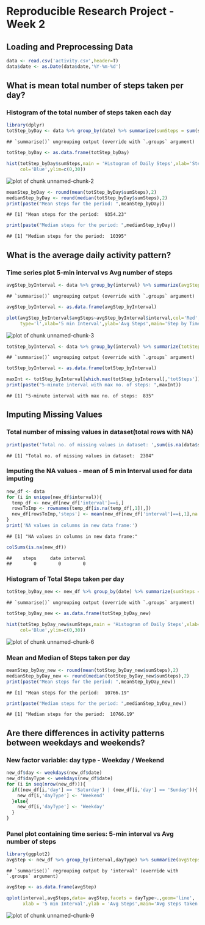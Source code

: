Reproducible Research Project - Week 2 
======================================

## Loading and Preprocessing Data

```r
data <- read.csv('activity.csv',header=T)
data$date <- as.Date(data$date,'%Y-%m-%d')
```

## What is mean total number of steps taken per day?
### Histogram of the total number of steps taken each day

```r
library(dplyr)
totStep_byDay <- data %>% group_by(date) %>% summarize(sumSteps = sum(steps,na.rm = T))
```

```
## `summarise()` ungrouping output (override with `.groups` argument)
```

```r
totStep_byDay <- as.data.frame(totStep_byDay)

hist(totStep_byDay$sumSteps,main = 'Histogram of Daily Steps',xlab='Steps',
     col='Blue',ylim=c(0,30))
```

![plot of chunk unnamed-chunk-2](figure/unnamed-chunk-2-1.png)

```r
meanStep_byDay <- round(mean(totStep_byDay$sumSteps),2)
medianStep_byDay <- round(median(totStep_byDay$sumSteps),2)
print(paste("Mean steps for the period: ",meanStep_byDay))
```

```
## [1] "Mean steps for the period:  9354.23"
```

```r
print(paste("Median steps for the period: ",medianStep_byDay))
```

```
## [1] "Median steps for the period:  10395"
```

## What is the average daily activity pattern?
### Time series plot 5-min interval vs Avg number of steps

```r
avgStep_byInterval <- data %>% group_by(interval) %>% summarize(avgSteps = round(mean(steps,na.rm = T),2))
```

```
## `summarise()` ungrouping output (override with `.groups` argument)
```

```r
avgStep_byInterval <- as.data.frame(avgStep_byInterval)

plot(avgStep_byInterval$avgSteps~avgStep_byInterval$interval,col='Red',
     type='l',xlab='5 min Interval',ylab='Avg Steps',main='Step by Time Interval')
```

![plot of chunk unnamed-chunk-3](figure/unnamed-chunk-3-1.png)

```r
totStep_byInterval <- data %>% group_by(interval) %>% summarize(totSteps = sum(steps,na.rm = T))
```

```
## `summarise()` ungrouping output (override with `.groups` argument)
```

```r
totStep_byInterval <- as.data.frame(totStep_byInterval)

maxInt <- totStep_byInterval[which.max(totStep_byInterval[,'totSteps']),1]
print(paste("5-minute interval with max no. of steps: ",maxInt))
```

```
## [1] "5-minute interval with max no. of steps:  835"
```

## Imputing Missing Values
### Total number of missing values in dataset(total rows with NA)

```r
print(paste('Total no. of missing values in dataset: ',sum(is.na(data$steps))))
```

```
## [1] "Total no. of missing values in dataset:  2304"
```

### Imputing the NA values - mean of 5 min Interval used for data imputing

```r
new_df <- data
for (i in unique(new_df$interval)){
  temp_df <- new_df[new_df['interval']==i,]
  rowsToImp <- rownames(temp_df[is.na(temp_df[,1]),])
  new_df[rowsToImp,'steps'] <- mean(new_df[new_df['interval']==i,1],na.rm = T)
}
print('NA values in columns in new data frame:')
```

```
## [1] "NA values in columns in new data frame:"
```

```r
colSums(is.na(new_df))
```

```
##    steps     date interval 
##        0        0        0
```

### Histogram of Total Steps taken per day

```r
totStep_byDay_new <- new_df %>% group_by(date) %>% summarize(sumSteps = sum(steps,na.rm = T))
```

```
## `summarise()` ungrouping output (override with `.groups` argument)
```

```r
totStep_byDay_new <- as.data.frame(totStep_byDay_new)

hist(totStep_byDay_new$sumSteps,main = 'Histogram of Daily Steps',xlab='Steps',
     col='Blue',ylim=c(0,30))
```

![plot of chunk unnamed-chunk-6](figure/unnamed-chunk-6-1.png)

### Mean and Median of Steps taken per day

```r
meanStep_byDay_new <- round(mean(totStep_byDay_new$sumSteps),2)
medianStep_byDay_new <- round(median(totStep_byDay_new$sumSteps),2)
print(paste("Mean steps for the period: ",meanStep_byDay_new))
```

```
## [1] "Mean steps for the period:  10766.19"
```

```r
print(paste("Median steps for the period: ",medianStep_byDay_new))
```

```
## [1] "Median steps for the period:  10766.19"
```

## Are there differences in activity patterns between weekdays and weekends?
### New factor variable: day type - Weekday / Weekend

```r
new_df$day <- weekdays(new_df$date)
new_df$dayType <- weekdays(new_df$date)
for (i in seq(nrow(new_df))){
  if((new_df[i,'day'] == 'Saturday') | (new_df[i,'day'] == 'Sunday')){
    new_df[i,'dayType'] <- 'Weekend'
  }else{
    new_df[i,'dayType'] <- 'Weekday'
  }
}
```

### Panel plot containing time series: 5-min interval vs Avg number of steps

```r
library(ggplot2)
avgStep <- new_df %>% group_by(interval,dayType) %>% summarize(avgSteps = round(mean(steps,na.rm = T),2))
```

```
## `summarise()` regrouping output by 'interval' (override with `.groups` argument)
```

```r
avgStep <- as.data.frame(avgStep)

qplot(interval,avgSteps,data= avgStep,facets = dayType~.,geom='line',
      xlab = '5 min Interval',ylab = 'Avg Steps',main='Avg steps taken by Interval')
```

![plot of chunk unnamed-chunk-9](figure/unnamed-chunk-9-1.png)
